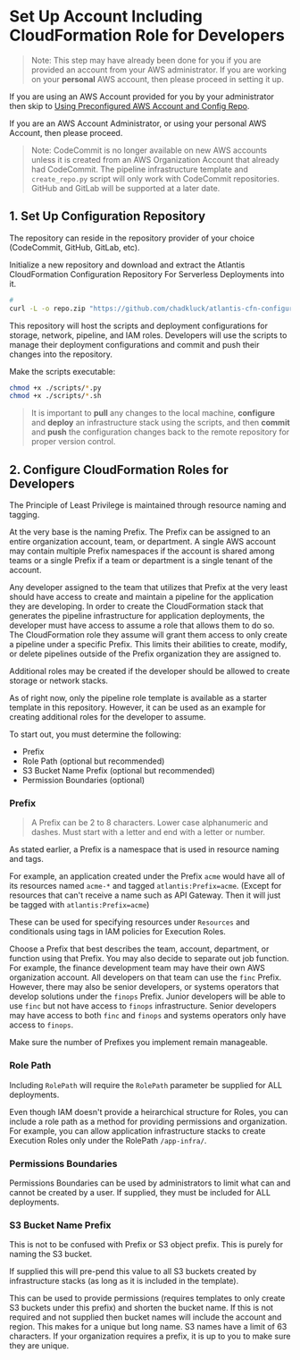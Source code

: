 # Set Up Account Including CloudFormation Role for Developers

> Note: This step may have already been done for you if you are provided an account from your AWS administrator. If you are working on your **personal** AWS account, then please proceed in setting it up.

If you are using an AWS Account provided for you by your administrator then skip to [Using Preconfigured AWS Account and Config Repo](./02-Using-Preconfigured-AWS-Account-and-Config-Repo.md).

If you are an AWS Account Administrator, or using your personal AWS Account, then please proceed.

> Note: CodeCommit is no longer available on new AWS accounts unless it is created from an AWS Organization Account that already had CodeCommit. The pipeline infrastructure template and `create_repo.py` script will only work with CodeCommit repositories. GitHub and GitLab will be supported at a later date.

## 1. Set Up Configuration Repository

The repository can reside in the repository provider of your choice (CodeCommit, GitHub, GitLab, etc).

Initialize a new repository and download and extract the Atlantis CloudFormation Configuration Repository For Serverless Deployments into it.

```bash
# 
curl -L -o repo.zip "https://github.com/chadkluck/atlantis-cfn-configuration-repo-for-serverless-deployments/archive/refs/heads/main.zip" && unzip -o -v repo.zip && mv */docs . && mv */scripts . && mv */README.md . 2>/dev/null && rm -rf repo.zip && rm -rf */

```

This repository will host the scripts and deployment configurations for storage, network, pipeline, and IAM roles. Developers will use the scripts to manage their deployment configurations and commit and push their changes into the repository.

Make the scripts executable:

```bash
chmod +x ./scripts/*.py
chmod +x ./scripts/*.sh
```

> It is important to **pull** any changes to the local machine, **configure** and **deploy** an infrastructure stack using the scripts, and then **commit** and **push** the configuration changes back to the remote repository for proper version control.

## 2. Configure CloudFormation Roles for Developers

The Principle of Least Privilege is maintained through resource naming and tagging.

At the very base is the naming Prefix. The Prefix can be assigned to an entire organization account, team, or department. A single AWS account may contain multiple Prefix namespaces if the account is shared among teams or a single Prefix if a team or department is a single tenant of the account.

Any developer assigned to the team that utilizes that Prefix at the very least should have access to create and maintain a pipeline for the application they are developing. In order to create the CloudFormation stack that generates the pipeline infrastructure for application deployments, the developer must have access to assume a role that allows them to do so. The CloudFormation role they assume will grant them access to only create a pipeline under a specific Prefix. This limits their abilities to create, modify, or delete pipelines outside of the Prefix organization they are assigned to.

Additional roles may be created if the developer should be allowed to create storage or network stacks.

As of right now, only the pipeline role template is available as a starter template in this repository. However, it can be used as an example for creating additional roles for the developer to assume.

To start out, you must determine the following:

- Prefix
- Role Path (optional but recommended)
- S3 Bucket Name Prefix (optional but recommended)
- Permission Boundaries (optional)

### Prefix

> A Prefix can be 2 to 8 characters. Lower case alphanumeric and dashes. Must start with a letter and end with a letter or number.

As stated earlier, a Prefix is a namespace that is used in resource naming and tags.

For example, an application created under the Prefix `acme` would have all of its resources named `acme-*` and tagged `atlantis:Prefix=acme`. (Except for resources that can't receive a name such as API Gateway. Then it will just be tagged with `atlantis:Prefix=acme`)

These can be used for specifying resources under `Resources` and conditionals using tags in IAM policies for Execution Roles.

Choose a Prefix that best describes the team, account, department, or function using that Prefix. You may also decide to separate out job function. For example, the finance development team may have their own AWS organization account. All developers on that team can use the `finc` Prefix. However, there may also be senior developers, or systems operators that develop solutions under the `finops` Prefix. Junior developers will be able to use `finc` but not have access to `finops` infrastructure. Senior developers may have access to both `finc` and `finops` and systems operators only have access to `finops`.

Make sure the number of Prefixes you implement remain manageable.

### Role Path

Including `RolePath` will require the `RolePath` parameter be supplied for ALL deployments.

Even though IAM doesn't provide a heirarchical structure for Roles, you can include a role path as a method for providing permissions and organization. For example, you can allow application infrastructure stacks to create Execution Roles only under the RolePath `/app-infra/`. 

### Permissions Boundaries

Permissions Boundaries can be used by administrators to limit what can and cannot be created by a user. If supplied, they must be included for ALL deployments.

### S3 Bucket Name Prefix

This is not to be confused with Prefix or S3 object prefix. This is purely for naming the S3 bucket.

If supplied this will pre-pend this value to all S3 buckets created by infrastructure stacks (as long as it is included in the template). 

This can be used to provide permissions (requires templates to only create S3 buckets under this prefix) and shorten the bucket name. If this is not required and not supplied then bucket names will include the account and region. This makes for a unique but long name. S3 names have a limit of 63 characters. If your organization requires a prefix, it is up to you to make sure they are unique.
